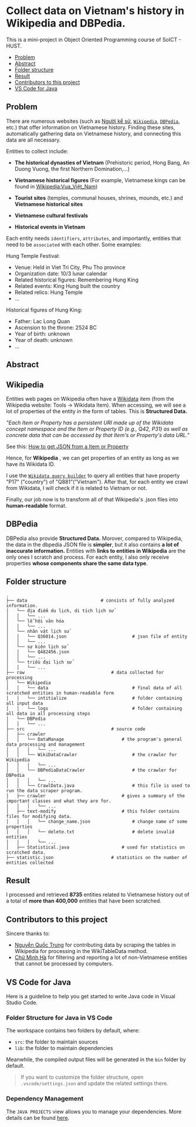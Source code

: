 # Collect data on Vietnam's history in Wikipedia and DBPedia.

This is a mini-project in Object Oriented Programming course of SoICT - HUST.

- [Problem](#problem)
- [Abstract](#abstract)
- [Folder structure](#folder-structure)
- [Result](#result)
- [Contributors to this project](#contributors-to-this-project)
- [VS Code for Java](#vs-code-for-java)

Problem
-------
There are numerous websites (such as [Người kể sử](https://nguoikesu.com), [`Wikipedia`](https://vi.wikipedia.org/wiki), [`DBPedia`](https://www.dbpedia.org/), etc.) that offer information on Vietnamese history. Finding these sites, automatically gathering data on Vietnamese history, and connecting this data are all necessary.

Entities to collect include: 
- **The historical dynasties of Vietnam** (Prehistoric period, Hong Bang, An Duong Vuong, the first Northern Domination,...)

- **Vietnamese historical figures** (For example, Vietnamese kings can be found in [Wikipedia:Vua_Việt_Nam](https://vi.wikipedia.org/wiki/Vua_Vi%E1%BB%87t_Nam))

- **Tourist sites** (temples, communal houses, shrines, mounds, etc.) and **Vietnamese historical sites**
- **Vietnamese cultural festivals**
- **Historical events in Vietnam**

Each entity needs `identifiers`, `attributes`, and importantly, entities that need to be `associated` with each other. Some examples:

Hung Temple Festival:
- Venue: Held in Viet Tri City, Phu Tho province
- Organization date: 10/3 lunar calendar
- Related historical figures: Remembering Hung King
- Related events: King Hung built the country
- Related relics: Hung Temple
- …

Historical figures of Hung King:
- Father: Lac Long Quan
- Ascension to the throne: 2524 BC
- Year of birth: unknown
- Year of death: unknown
- …

Abstract
--------

## Wikipedia
Entities web pages on Wikipedia often have a [Wikidata](https://www.wikidata.org/wiki/Wikidata:Main_Page) item (from the Wikipedia website: Tools -> Wikidata Item). When accessing, we will see a lot of properties of the entity in the form of tables. This is **Structured Data.**

*"Each Item or Property has a persistent URI made up of the Wikidata concept namespace and the Item or Property ID (e.g., Q42, P31) as well as concrete data that can be accessed by that Item's or Property's data URL."*

See this: [How to get JSON from a Item or Property](https://www.wikidata.org/wiki/Wikidata:Data_access#Linked_Data_Interface_(URI))

Hence, for **Wikipedia** , we can get properties of an entity as long as we have its Wikidata ID.

I use the [`Wikidata query builder`](https://query.wikidata.org/querybuilder/?uselang=en) to query all entities that have property "P17" ("country") of "Q881"("Vietnam"). After that, for each entity we crawl from Wikidata, I will check if it is related to Vietnam or not.

Finally, our job now is to transform all of that Wikipedia's .json files into **human-readable** format.

## DBPedia

DBPedia also provide **Structured Data.** Morover, compared to Wikipedia, the data in the dbpedia JSON file is **simpler**, but it also contains **a lot of inaccurate information.**
Entities with **links to entities in Wikipedia** are the only ones I scratch and process. For each entity, I also only receive properties **whose components share the same data type**.

Folder structure
----------------
```
.
├── data                 		    # consists of fully analyzed information.
│   └── địa điểm du lịch, di tích lịch sử
│   │   └── ...
│   └── lễ hội văn hóa
│   │   └── ...
│   └── nhân vật lịch sử
│   │   └── Q36014.json                         # json file of entity
│   │   └── ...
│   └── sự kiện lịch sử
│   │   └── Q482456.json
│   │   └── ...
│   └── triều đại lịch sử
│   │   └── ...
├── raw                 	            # data collected for processing
│   └── Wikipedia                                
│   │   └── data                                # final data of all scratched entities in human-readable form
│   │   └── intitialize                         # folder containing all input data
│   │   └── logs                                # folder containing all data in all processing steps
│   └── DBPedia
│   │   └── ...                        
├── src                 	            # source code
│   ├── crawler
│   │   └── DataManage                 		# the program's general data processing and management
│   │   │   └── ...
│   │   └── WikiDataCrawler                     # the crawler for Wikipedia
│   │   │   └── ...
│   │   └── DBPediaDataCrawler                 	# the crawler for DBPedia
│   │   │   └── ...
│   │   └── CrawlData.java                      # this file is used to run the data scraper program.
│   ├── crawler                             # gives a summary of the important classes and what they are for.
│   │   │   └── ...								
│   ├── text-modify                         # this folder contains files for modifying data.
│   │   │   └── change_name.json                # change name of some properties
│   │   │   └── delete.txt                      # delete invalid entities
│   │   │   └── ...
│   ├── Statistical.java                    # used for statistics on scratched data.
├── statistic.json                 	    # statistics on the number of entities collected
```

Result
------
 
I processed and retrieved **8735** entities related to Vietnamese history out of a total of **more than 400,000** entities that have been scratched.

Contributors to this project
----------------------------

Sincere thanks to:

- [Nguyễn Quốc Trung](https://github.com/ravenpwn) for contributing data by scraping the tables in Wikipedia for processing in the WikiTableData method. 
- [Chử Minh Hà](https://github.com/Nov17th) for filtering and reporting a lot of non-Vietnamese entities that cannot be processed by computers.

VS Code for Java
------------

Here is a guideline to help you get started to write Java code in Visual Studio Code.

### Folder Structure for Java in VS Code

The workspace contains two folders by default, where:

- `src`: the folder to maintain sources
- `lib`: the folder to maintain dependencies

Meanwhile, the compiled output files will be generated in the `bin` folder by default.

> If you want to customize the folder structure, open `.vscode/settings.json` and update the related settings there.

### Dependency Management

The `JAVA PROJECTS` view allows you to manage your dependencies. More details can be found [here](https://github.com/microsoft/vscode-java-dependency#manage-dependencies).
